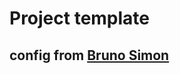# Project template

## config from [Bruno Simon](https://github.com/brunosimon/threejs-template-simple)
